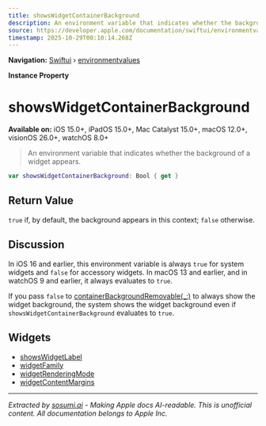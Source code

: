 ```yaml
---
title: showsWidgetContainerBackground
description: An environment variable that indicates whether the background of a widget appears.
source: https://developer.apple.com/documentation/swiftui/environmentvalues/showswidgetcontainerbackground
timestamp: 2025-10-29T00:10:14.268Z
---
```


**Navigation:** [Swiftui](/documentation/swiftui) › [environmentvalues](/documentation/swiftui/environmentvalues)

**Instance Property**

# showsWidgetContainerBackground

**Available on:** iOS 15.0+, iPadOS 15.0+, Mac Catalyst 15.0+, macOS 12.0+, visionOS 26.0+, watchOS 8.0+

> An environment variable that indicates whether the background of a widget appears.

```swift
var showsWidgetContainerBackground: Bool { get }
```

## Return Value

`true` if, by default, the background appears in this context; `false` otherwise.

## Discussion

In iOS 16 and earlier, this environment variable is always `true` for system widgets and `false` for accessory widgets. In macOS 13 and earlier, and in watchOS 9 and earlier, it always evaluates to `true`.

If you pass `false` to [containerBackgroundRemovable(_:)](/documentation/SwiftUI/WidgetConfiguration/containerBackgroundRemovable(_:)) to always show the widget background, the system shows the widget background even if `showsWidgetContainerBackground` evaluates to `true`.

## Widgets

- [showsWidgetLabel](/documentation/swiftui/environmentvalues/showswidgetlabel)
- [widgetFamily](/documentation/swiftui/environmentvalues/widgetfamily)
- [widgetRenderingMode](/documentation/swiftui/environmentvalues/widgetrenderingmode)
- [widgetContentMargins](/documentation/swiftui/environmentvalues/widgetcontentmargins)

---

*Extracted by [sosumi.ai](https://sosumi.ai) - Making Apple docs AI-readable.*
*This is unofficial content. All documentation belongs to Apple Inc.*
